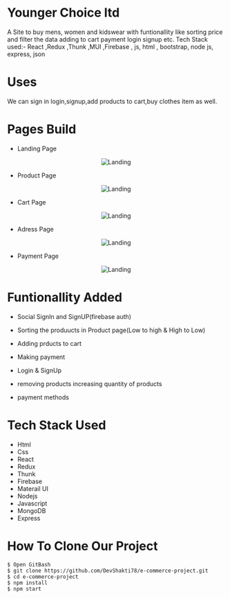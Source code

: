# Younger Choice ltd

A Site to buy mens, women and kidswear with funtionallity like sorting price and filter the data adding to cart payment login signup etc. 
Tech Stack used:- React ,Redux ,Thunk ,MUI ,Firebase , js, html , bootstrap, node js, express, json
# Uses

We can sign in login,signup,add products to cart,buy clothes item as well.

# Pages Build

* Landing Page

<p align="center">
  <img src="https://miro.medium.com/max/2732/1*m_4VszxJe2aMSf6gsm6ZRg.png" title="Landing">
</p>

* Product Page

<p align="center">
  <img src="https://miro.medium.com/max/2732/1*GAJuVcyq157-8Z7phglnNw.png" title="Landing">
</p>

* Cart Page

<p align="center">
  <img src="https://miro.medium.com/max/2732/1*x9XP1HmSwi1DgPOTNkMJyg.png" title="Landing">
</p>

* Adress Page

<p align="center">
  <img src="https://miro.medium.com/max/2732/1*jIIc-oAnFYnobv3OJTldOQ.png" title="Landing">
</p>

* Payment Page

<p align="center">
  <img src="https://miro.medium.com/max/2732/1*N3RpxA90c_qkcU5YsP4j7Q.png" title="Landing">
</p>

# Funtionallity Added

* Social SignIn and SignUP(firebase auth)

* Sorting the produucts in Product page(Low to high & High to Low)

* Adding prducts to cart

* Making payment

* Login & SignUp

* removing products increasing quantity of products

* payment methods

# Tech Stack Used

* Html
* Css
* React
* Redux
* Thunk
* Firebase
* Materail UI
* Nodejs
* Javascript
* MongoDB
* Express

# How To Clone Our Project
```
$ Open GitBash
$ git clone https://github.com/DevShakti78/e-commerce-project.git
$ cd e-commerce-project
$ npm install
$ npm start
```





